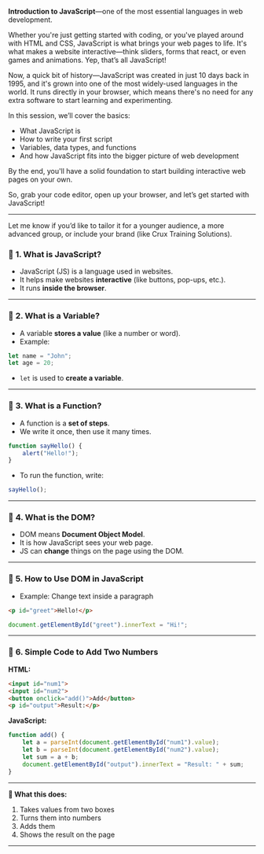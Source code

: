  **Introduction to JavaScript**—one of the most essential languages in web development.

Whether you're just getting started with coding, or you've played around with HTML and CSS, JavaScript is what brings your web pages to life. It's what makes a website interactive—think sliders, forms that react, or even games and animations. Yep, that’s all JavaScript!

Now, a quick bit of history—JavaScript was created in just 10 days back in 1995, and it's grown into one of the most widely-used languages in the world. It runs directly in your browser, which means there's no need for any extra software to start learning and experimenting.

In this session, we’ll cover the basics:  
- What JavaScript is  
- How to write your first script  
- Variables, data types, and functions  
- And how JavaScript fits into the bigger picture of web development  

By the end, you'll have a solid foundation to start building interactive web pages on your own.

So, grab your code editor, open up your browser, and let’s get started with JavaScript!

---

Let me know if you’d like to tailor it for a younger audience, a more advanced group, or include your brand (like Crux Training Solutions).

### 📘 **1. What is JavaScript?**

- JavaScript (JS) is a language used in websites.  
- It helps make websites **interactive** (like buttons, pop-ups, etc.).  
- It runs **inside the browser**.

---

### 📗 **2. What is a Variable?**

- A variable **stores a value** (like a number or word).  
- Example:

```javascript
let name = "John";
let age = 20;
```

- `let` is used to **create a variable**.

---

### 📙 **3. What is a Function?**

- A function is a **set of steps**.  
- We write it once, then use it many times.

```javascript
function sayHello() {
    alert("Hello!");
}
```

- To run the function, write:

```javascript
sayHello();
```

---

### 📕 **4. What is the DOM?**

- DOM means **Document Object Model**.  
- It is how JavaScript sees your web page.  
- JS can **change** things on the page using the DOM.

---

### 📒 **5. How to Use DOM in JavaScript**

- Example: Change text inside a paragraph

```html
<p id="greet">Hello!</p>
```

```javascript
document.getElementById("greet").innerText = "Hi!";
```

---

### 📓 **6. Simple Code to Add Two Numbers**

**HTML:**

```html
<input id="num1">
<input id="num2">
<button onclick="add()">Add</button>
<p id="output">Result:</p>
```

**JavaScript:**

```javascript
function add() {
    let a = parseInt(document.getElementById("num1").value);
    let b = parseInt(document.getElementById("num2").value);
    let sum = a + b;
    document.getElementById("output").innerText = "Result: " + sum;
}
```

---

**📝 What this does:**

1. Takes values from two boxes  
2. Turns them into numbers  
3. Adds them  
4. Shows the result on the page

---

